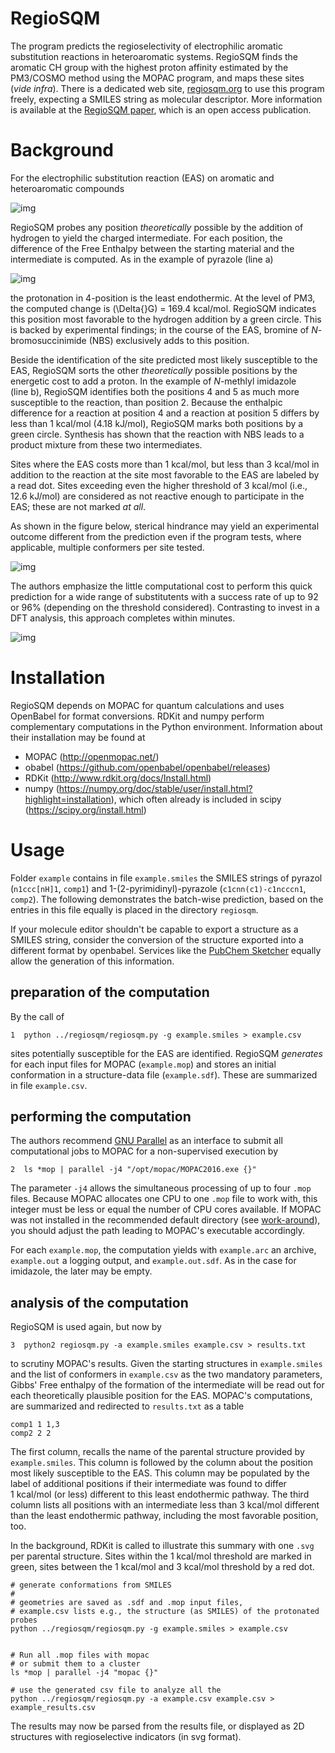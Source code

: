 

# RegioSQM

The program predicts the regioselectivity of electrophilic aromatic
substitution reactions in heteroaromatic systems. RegioSQM finds the
aromatic CH group with the highest proton affinity estimated by the
PM3/COSMO method using the MOPAC program, and maps these sites (*vide
infra*).  There is a dedicated web site, [regiosqm.org](http://regiosqm.org) to use this
program freely, expecting a SMILES string as molecular descriptor.
More information is available at the [RegioSQM paper](https://doi.org/10.1039/C7SC04156J), which is an open
access publication.


# Background

For the electrophilic substitution reaction (EAS) on aromatic and
heteroaromatic compounds

![img](./doc_support/scheme_1_050.png)

RegioSQM probes any position *theoretically* possible by the addition
of hydrogen to yield the charged intermediate.  For each position, the
difference of the Free Enthalpy between the starting material and the
intermediate is computed.  As in the example of pyrazole (line a)

![img](./doc_support/figure_1_050.png)

the protonation in 4-position is the least endothermic.  At the level
of PM3, the computed change is \(\Delta{}G\) = 169.4 kcal/mol.  RegioSQM
indicates this position most favorable to the hydrogen addition by a
green circle.  This is backed by experimental findings; in the course
of the EAS, bromine of *N*-bromosuccinimide (NBS) exclusively adds to
this position.

Beside the identification of the site predicted most likely
susceptible to the EAS, RegioSQM sorts the other *theoretically*
possible positions by the energetic cost to add a proton.  In the
example of *N*-methlyl imidazole (line b), RegioSQM identifies both
the positions 4 and 5 as much more susceptible to the reaction, than
position 2.  Because the enthalpic difference for a reaction at
position 4 and a reaction at position 5 differs by less than
1 kcal/mol (4.18 kJ/mol), RegioSQM marks both positions by a green
circle.  Synthesis has shown that the reaction with NBS leads to a
product mixture from these two intermediates.

Sites where the EAS costs more than 1 kcal/mol, but less than
3 kcal/mol in addition to the reaction at the site most favorable to
the EAS are labeled by a read dot.  Sites exceeding even the higher
threshold of 3 kcal/mol (i.e., 12.6 kJ/mol) are considered as not
reactive enough to participate in the EAS; these are not marked *at
all*.

As shown in the figure below, sterical hindrance may yield an
experimental outcome different from the prediction even if the program
tests, where applicable, multiple conformers per site tested.

![img](./doc_support/figure_4_050.png)

The authors emphasize the little computational cost to perform this
quick prediction for a wide range of substitutents with a success rate
of up to 92 or 96% (depending on the threshold considered).
Contrasting to invest in a DFT analysis, this approach completes
within minutes.

![img](./doc_support/figure_3_050.png)


# Installation

RegioSQM depends on MOPAC for quantum calculations and uses OpenBabel
for format conversions.  RDKit and numpy perform complementary
computations in the Python environment.  Information about their
installation may be found at

-   MOPAC (<http://openmopac.net/>)
-   obabel (<https://github.com/openbabel/openbabel/releases>)
-   RDKit (<http://www.rdkit.org/docs/Install.html>)
-   numpy
    (<https://numpy.org/doc/stable/user/install.html?highlight=installation>),
    which often already is included in scipy
    (<https://scipy.org/install.html>)


# Usage

Folder `example` contains in file `example.smiles` the SMILES strings
of pyrazol (`n1ccc[nH]1`, `comp1`) and 1-(2-pyrimidinyl)-pyrazole
(`c1cnn(c1)-c1ncccn1`, `comp2`).  The following demonstrates the
batch-wise prediction, based on the entries in this file equally is
placed in the directory `regiosqm`.

If your molecule editor shouldn't be capable to export a structure as
a SMILES string, consider the conversion of the structure exported
into a different format by openbabel.  Services like the [PubChem
Sketcher](https://pubchem.ncbi.nlm.nih.gov/edit3/index.html) equally allow the generation of this information.


## preparation of the computation

By the call of

    1  python ../regiosqm/regiosqm.py -g example.smiles > example.csv

sites potentially susceptible for the EAS are identified.  RegioSQM
*generates* for each input files for MOPAC (`example.mop`) and
stores an initial conformation in a structure-data file
(`example.sdf`).  These are summarized in file `example.csv`.


## performing the computation

The authors recommend [GNU Parallel](https://www.gnu.org/software/parallel/) as an interface to submit all
computational jobs to MOPAC for a non-supervised execution by

    2  ls *mop | parallel -j4 "/opt/mopac/MOPAC2016.exe {}"

The parameter `-j4` allows the simultaneous processing of up to
four `.mop` files.  Because MOPAC allocates one CPU to one `.mop`
file to work with, this integer must be less or equal the number of
CPU cores available.  If MOPAC was not installed in the recommended
default directory (see [work-around](http://openmopac.net/Manual/trouble_shooting.html#default%20location)), you should adjust the path
leading to MOPAC's executable accordingly.

For each `example.mop`, the computation yields with `example.arc`
an archive, `example.out` a logging output, and `example.out.sdf`.
As in the case for imidazole, the later may be empty.


## analysis of the computation

RegioSQM is used again, but now by

    3  python2 regiosqm.py -a example.smiles example.csv > results.txt

to scrutiny MOPAC's results.  Given the starting structures in
`example.smiles` and the list of conformers in `example.csv` as the
two mandatory parameters, Gibbs' Free enthalpy of the formation of
the intermediate will be read out for each theoretically plausible
position for the EAS.  MOPAC's computations, are summarized and
redirected to `results.txt` as a table

    comp1 1 1,3
    comp2 2 2

The first column, recalls the name of the parental structure
provided by `example.smiles`.  This column is followed by the
column about the position most likely susceptible to the EAS.  This
column may be populated by the label of additional positions if
their intermediate was found to differ 1 kcal/mol (or less)
different to this least endothermic pathway.  The third column
lists all positions with an intermediate less than 3 kcal/mol
different than the least endothermic pathway, including the most
favorable position, too.

In the background, RDKit is called to illustrate this summary with
one `.svg` per parental structure.  Sites within the 1 kcal/mol
threshold are marked in green, sites between the 1 kcal/mol and
3 kcal/mol threshold by a red dot.

    # generate conformations from SMILES
    #
    # geometries are saved as .sdf and .mop input files,
    # example.csv lists e.g., the structure (as SMILES) of the protonated probes
    python ../regiosqm/regiosqm.py -g example.smiles > example.csv
    
    
    # Run all .mop files with mopac
    # or submit them to a cluster
    ls *mop | parallel -j4 "mopac {}"
    
    # use the generated csv file to analyze all the 
    python ../regiosqm/regiosqm.py -a example.csv example.csv > example_results.csv

The results may now be parsed from the results file, or displayed as
2D structures with regioselective indicators (in svg format).

